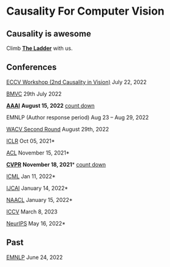 # Causality For Computer Vision 

## Causality is awesome

Climb [**The Ladder**](https://causalityforcomputervision.github.io/) with us.

## Conferences

[ECCV Workshop (2nd Causality in Vision)](https://www.causalityinvision.com/submission.html) July 22, 2022

[BMVC](https://bmvc2022.org/) 29th July 2022

[**AAAI**](https://aaai.org/Conferences/AAAI-23/aaai23call/) **August 15, 2022** [count down](https://causalityforcomputervision.github.io/countdown)

EMNLP (Author response period) Aug 23 – Aug 29, 2022

[WACV Second Round](https://wacv2023.thecvf.com/node/129) August 29th, 2022

[ICLR](https://www.iclr.cc/Conferences/2023/CallForPapers) Oct 05, 2021*

[ACL](https://www.2022.aclweb.org/callpapers) November 15, 2021*

[**CVPR**](https://cvpr.info/Conferences/2023/Timeline) **November 18, 2021*** [count down](https://causalityforcomputervision.github.io/cvpr)

[ICML](https://icml.cc/Conferences/2022/CallForPapers) Jan 11, 2022*

[IJCAI](https://ijcai-22.org/calls-papers/) January 14, 2022*

[NAACL](https://2022.naacl.org/calls/papers/) January 15, 2022*

[ICCV](https://iccv2023.thecvf.com/submission.timeline-36800-2-12-8.php) March 8, 2023

[NeurIPS](https://neurips.cc/Conferences/2022/CallForPapers) May 16, 2022*

## Past

[EMNLP](https://2022.emnlp.org/calls/main_conference_papers/) June 24, 2022
